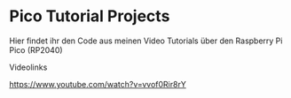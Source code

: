 # Pico Tutorial Projects
Hier findet ihr den Code aus meinen Video Tutorials über den Raspberry Pi Pico (RP2040)

Videolinks


https://www.youtube.com/watch?v=vvof0Rir8rY


